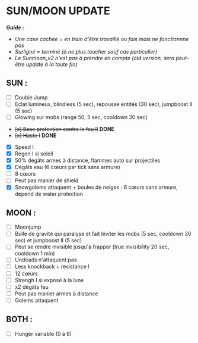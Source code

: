 # SUN/MOON UPDATE

***Guide :***
- *Une case cochée = en train d'être travaillé ou fais mais ne fonctionnne pas*
- *Surligné = terminé (à ne plus toucher sauf cas particulier)*
- *Le Sunmoon_v2 n'est pas à prendre en compte (old version, sera peut-être update à la toute fin)*

## SUN :
- [ ] Double Jump
- [ ] Eclat lumineux, blindless (5 sec), repousse entités (30 sec), jumpboost II (5 sec)
- [ ] Glowing sur mobs (range 50, 5 sec, cooldown 30 sec)
-  ~~[x] Base protection contre le feu II~~ **DONE**
-  ~~[x] Haste I~~ **DONE**
- [x] Speed I
- [x] Regen I si soleil
- [x] 50% dégâts armes à distance, flammes auto sur projectiles
- [x] Dégâts eau (6 cœurs par tick sans armure)
- [ ] 8 cœurs
- [ ] Peut pas manier de shield
- [x] Snowgolems attaquent + boules de neiges : 6 cœurs sans armure, dépend de water protection

## MOON :
- [ ] Moonjump
- [ ] Bulle de gravité qui paralyse et fait léviter les mobs (5 sec, cooldown 30 sec) et jumpboost II (5 sec)
- [ ] Peut se rendre invisible jusqu'à frapper (true invisibility 20 sec, cooldown 1 min)
- [ ] Undeads n'attaquent pas
- [ ] Less knockback + resistance I
- [ ] 12 cœurs
- [ ] Strengh I si exposé à la lune
- [ ] x2 dégâts feu
- [ ] Peut pas manier armes à distance
- [ ] Golems attaquent

## BOTH :
- [ ] Hunger variable (0 à 6)
